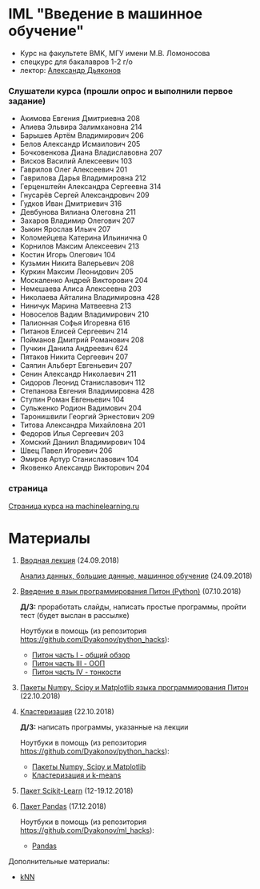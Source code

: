 # IML "Введение в машинное обучение"
* Курс на факультете ВМК, МГУ имени М.В. Ломоносова
* спецкурс для бакалавров 1-2 г/о
* лектор: [Александр Дьяконов](https://dyakonov.org/ag/)

### Слушатели курса (прошли опрос и выполнили первое задание)

- Акимова Евгения Дмитриевна 208
- Алиева Эльвира Залимхановна  214
- Барышев Артём Владимирович 206
- Белов Александр Исмаилович 205
- Бочковенкова Диана Владиславовна 207
- Висков Василий Алексеевич 103
- Гаврилов Олег Алексеевич 201
- Гаврилова Дарья Владимировна 212
- Герценштейн Александра Сергеевна 314
- Гнусарёв Сергей Александрович 209
- Гудков Иван Дмитриевич 316
- Девбунова Вилиана Олеговна 211
- Захаров Владимир Олегович 207
- Зыкин Ярослав Ильич 207
- Коломейцева Катерина Ильинична 0
- Корнилов Максим Алексеевич 213
- Костин Игорь Олегович 104
- Кузьмин Никита Валерьевич 208
- Куркин Максим Леонидович 205
- Москаленко Андрей Викторович 204
- Немешаева Алиса Алексеевна 203
- Николаева Айталина Владимировна 428
- Ниничук Марина Матвеевна 213
- Новоселов Вадим Владимирович 210
- Палионная Софья Игоревна 616
- Питанов Елисей Сергеевич 214
- Пойманов Дмитрий Романович 208
- Пучкин Данила Андреевич 624
- Пятаков Никита Сергеевич 207
- Саяпин Альберт Евгеньевич  207
- Сенин Александр Николаевич 211
- Сидоров Леонид Станиславович 112
- Степанова Евгения Владимировна 428
- Ступин Роман Евгеньевич 104
- Сульженко Родион Вадимович 204
- Таронишвили Георгий Эрнестович 209
- Титова Александра Михайловна 201
- Федоров Илья Сергеевич 203
- Хомский Даниил Владимирович 104
- Швец Павел Игоревич 206
- Эмиров Артур Станиславович 104
- Яковенко Александр Викторович 204


### страница
[Страница курса на machinelearning.ru](http://www.machinelearning.ru/wiki/index.php?title=Введение_в_машинное_обучение)

# Материалы

1. [Вводная лекция](IML2018_00_intro_03.pdf) (24.09.2018)

   [Анализ данных, большие данные, машинное обучение](IML2018_01_bigdata_02.pdf) (24.09.2018)

2. [Введение в язык программирования Питон (Python)](IML2018_02_pythonintro_12.pdf) (07.10.2018)

   **Д/З:** проработать слайды, написать простые программы, пройти тест (будет выслан в рассылке)

   Ноутбуки в помощь (из репозитория https://github.com/Dyakonov/python_hacks):
   * [Питон часть I - общий обзор](https://github.com/Dyakonov/python_hacks/blob/master/dj_python_0_intro_20181004.ipynb)
   * [Питон часть III - ООП](https://github.com/Dyakonov/python_hacks/blob/master/dj_python_2_oop_20181004.ipynb)
   * [Питон часть IV - тонкости](https://github.com/Dyakonov/python_hacks/blob/master/dj_python_4_tonko_20181004.ipynb)

3. [Пакеты Numpy, Scipy и Matplotlib языка программирования Питон](IML2018_03_numpy_04.pdf)  (22.10.2018)
4. [Кластеризация](IML2018_04_cluster.pdf)  (22.10.2018)

   **Д/З:** написать программы, указанные на лекции

   Ноутбуки в помощь (из репозитория https://github.com/Dyakonov/python_hacks):
   * [Пакеты Numpy, Scipy и Matplotlib](https://github.com/Dyakonov/python_hacks/blob/master/dj_numpy_20181021.ipynb)
   * [Кластеризация и k-means](https://github.com/Dyakonov/ml_hacks/blob/master/dj_IML_cluster_kmeans.ipynb)



  5. [Пакет Scikit-Learn](IML2018_06_scikitlearn_10.pdf)  (12-19.12.2018)

  6. [Пакет Pandas](IML2018_08_pandas_01.pdf)  (17.12.2018)

     Ноутбуки в помощь (из репозитория https://github.com/Dyakonov/ml_hacks):
     * [Pandas](https://github.com/Dyakonov/ml_hacks/blob/master/dj_pandas_tutorial_05.ipynb)



  Дополнительные материалы:
   * [kNN](https://github.com/Dyakonov/ml_hacks/blob/master/dj_IML_kNN.ipynb)